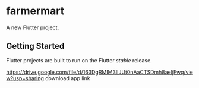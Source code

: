 # farmermart

A new Flutter project.

## Getting Started

Flutter projects are built to run on the Flutter _stable_ release.

https://drive.google.com/file/d/163DgRMIM3lIJUt0nAaCTSDmh8aeljFwq/view?usp=sharing
download app link


